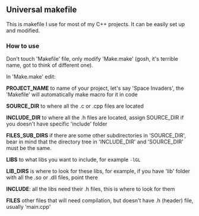 ## Universal makefile

This is makefile I use for most of my C++ projects. It can be easily set up and modified.

### How to use

Don't touch 'Makefile' file, only modify 'Make.make' (gosh, it's terrible name, got to think of different one).

In 'Make.make' edit:

**PROJECT_NAME** to name of your project, let's say 'Space Invaders', the 'Makefile' will automatically make macro for it in code

**SOURCE_DIR** to where all the .c or .cpp files are located

**INCLUDE_DIR** to where all the .h files are located, assign SOURCE_DIR if you doesn't have specific 'include' folder

**FILES_SUB_DIRS** if there are some other subdirectories in 'SOURCE_DIR', bear in mind that the directory tree in 'INCLUDE_DIR' and 'SOURCE_DIR' must be the same.

**LIBS** to what libs you want to include, for example `-lGL`

**LIB_DIRS** is where to look for these libs, for example, if you have 'lib' folder with all the .so or .dll files, point there

**INCLUDE**: all the libs need their .h files, this is where to look for them

**FILES** other files that will need compilation, but doesn't have .h (header) file, usually 'main.cpp'